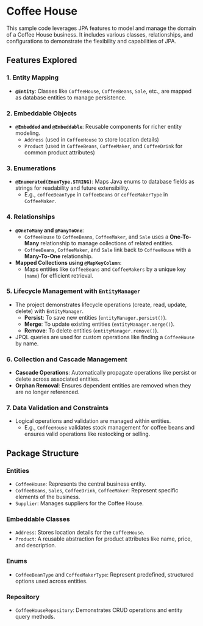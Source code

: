 # Coffee House

This sample code leverages JPA features to model and manage the domain of a Coffee House business. It includes
various classes, relationships, and configurations to demonstrate the flexibility and capabilities of JPA.

## Features Explored

### 1. Entity Mapping

- **`@Entity`**: Classes like `CoffeeHouse`, `CoffeeBeans`, `Sale`, etc., are mapped as database entities to manage
  persistence.

### 2. Embeddable Objects

- **`@Embedded` and `@Embeddable`**: Reusable components for richer entity modeling.
    - `Address` (used in `CoffeeHouse` to store location details)
    - `Product` (used in `CoffeeBeans`, `CoffeeMaker`, and `CoffeeDrink` for common product attributes)

### 3. Enumerations

- **`@Enumerated(EnumType.STRING)`**: Maps Java enums to database fields as strings for readability and future
  extensibility.
    - E.g., `coffeeBeanType` in `CoffeeBeans` or `coffeeMakerType` in `CoffeeMaker`.

### 4. Relationships

- **`@OneToMany` and `@ManyToOne`**:
    - `CoffeeHouse` to `CoffeeBeans`, `CoffeeMaker`, and `Sale` uses a **One-To-Many** relationship to manage
      collections of related entities.
    - `CoffeeBeans`, `CoffeeMaker`, and `Sale` link back to `CoffeeHouse` with a **Many-To-One** relationship.
- **Mapped Collections using `@MapKeyColumn`**:
    - Maps entities like `CoffeeBeans` and `CoffeeMakers` by a unique key (`name`) for efficient retrieval.

### 5. Lifecycle Management with `EntityManager`

- The project demonstrates lifecycle operations (create, read, update, delete) with `EntityManager`.
    - **Persist**: To save new entities (`entityManager.persist()`).
    - **Merge**: To update existing entities (`entityManager.merge()`).
    - **Remove**: To delete entities (`entityManager.remove()`).
- JPQL queries are used for custom operations like finding a `CoffeeHouse` by name.

### 6. Collection and Cascade Management

- **Cascade Operations**: Automatically propagate operations like persist or delete across associated entities.
- **Orphan Removal**: Ensures dependent entities are removed when they are no longer referenced.

### 7. Data Validation and Constraints

- Logical operations and validation are managed within entities.
    - E.g., `CoffeeHouse` validates stock management for coffee beans and ensures valid operations like restocking or
      selling.

## Package Structure

### Entities

- `CoffeeHouse`: Represents the central business entity.
- `CoffeeBeans`, `Sales`, `CoffeeDrink`, `CoffeeMaker`: Represent specific elements of the business.
- `Supplier`: Manages suppliers for the Coffee House.

### Embeddable Classes

- `Address`: Stores location details for the `CoffeeHouse`.
- `Product`: A reusable abstraction for product attributes like name, price, and description.

### Enums

- `CoffeeBeanType` and `CoffeeMakerType`: Represent predefined, structured options used across entities.

### Repository

- `CoffeeHouseRepository`: Demonstrates CRUD operations and entity query methods.